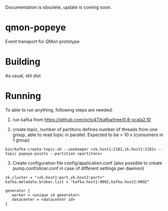 Documentation is obsolete, update is coming soon.

qmon-popeye
===========

Event transport for QMon prototype

Building
===========

As usual, sbt dist

Running
=======

To able to run anything, following steps are needed:

1. run kafka from https://github.com/octo47/kafka/tree/0.8-scala2.10

2. create topic, number of partitons defines number of threads from one group, able to read topic in parallel. Expected to be > 10 x (consumers in 1 group)

```
bin/kafka-create-topic.sh --zookeeper <zk.host1:2181,zk.host2:2181> --topic popeye-points --partition <partitons>
```
3. Create configuration file config/application.conf (also possible to create pump.conf/slicer.conf in case of different settings per daemon)

```
zk.cluster = "<zk.host1:port,zk.host2:port>"
kafka.metadata.broker.list = "kafka.host1:9092,kafka.host2:9092"

generator {
   worker = <unique id generator>
   datacenter = <datacenter id>
}
```

